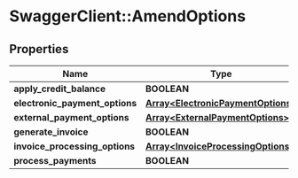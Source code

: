 # SwaggerClient::AmendOptions

## Properties
Name | Type | Description | Notes
------------ | ------------- | ------------- | -------------
**apply_credit_balance** | **BOOLEAN** |  | [optional] 
**electronic_payment_options** | [**Array&lt;ElectronicPaymentOptions&gt;**](ElectronicPaymentOptions.md) |  | [optional] 
**external_payment_options** | [**Array&lt;ExternalPaymentOptions&gt;**](ExternalPaymentOptions.md) |  | [optional] 
**generate_invoice** | **BOOLEAN** |  | [optional] 
**invoice_processing_options** | [**Array&lt;InvoiceProcessingOptions&gt;**](InvoiceProcessingOptions.md) |  | [optional] 
**process_payments** | **BOOLEAN** |  | [optional] 


